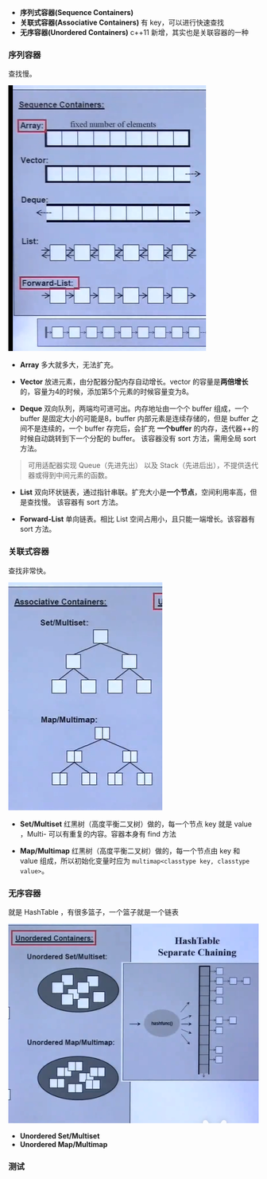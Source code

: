 * **序列式容器(Sequence Containers)**
* **关联式容器(Associative Containers)** 有 key，可以进行快速查找
* **无序容器(Unordered Containers)** c++11 新增，其实也是关联容器的一种

### 序列容器
查找慢。

![avatar](./../../picture/c++stl-2.1.png)

- **Array** 
多大就多大，无法扩充。

- **Vector** 
放进元素，由分配器分配内存自动增长。vector 的容量是**两倍增长**的，容量为4的时候，添加第5个元素的时候容量变为8。

- **Deque** 
双向队列，两端均可进可出。内存地址由一个个 buffer 组成，一个 buffer 是固定大小的可能是8，buffer 内部元素是连续存储的，但是 buffer 之间不是连续的，一个 buffer 存完后，会扩充 **一个buffer** 的内存，迭代器++的时候自动跳转到下一个分配的 buffer。 该容器没有 sort 方法，需用全局 sort 方法。
> 可用适配器实现 Queue（先进先出） 以及 Stack（先进后出），不提供迭代器或得到中间元素的函数。

- **List** 
双向环状链表，通过指针串联。扩充大小是**一个节点**，空间利用率高，但是查找慢。 该容器有 sort 方法。

- **Forward-List** 
单向链表。相比 List 空间占用小，且只能一端增长。该容器有 sort 方法。

### 关联式容器
查找非常快。

![avatar](./../../picture/c++stl-2.2.png)

- **Set/Multiset** 
红黑树（高度平衡二叉树）做的，每一个节点 key 就是 value ，Multi- 可以有重复的内容。容器本身有 find 方法

- **Map/Multimap** 
红黑树（高度平衡二叉树）做的，每一个节点由 key 和 value 组成，所以初始化变量时应为 `multimap<classtype key, classtype value>`。

### 无序容器
就是 HashTable ，有很多篮子，一个篮子就是一个链表   

![avatar](./../../picture/c++stl-2.3.png)

- **Unordered Set/Multiset** 
- **Unordered Map/Multimap** 

### 测试